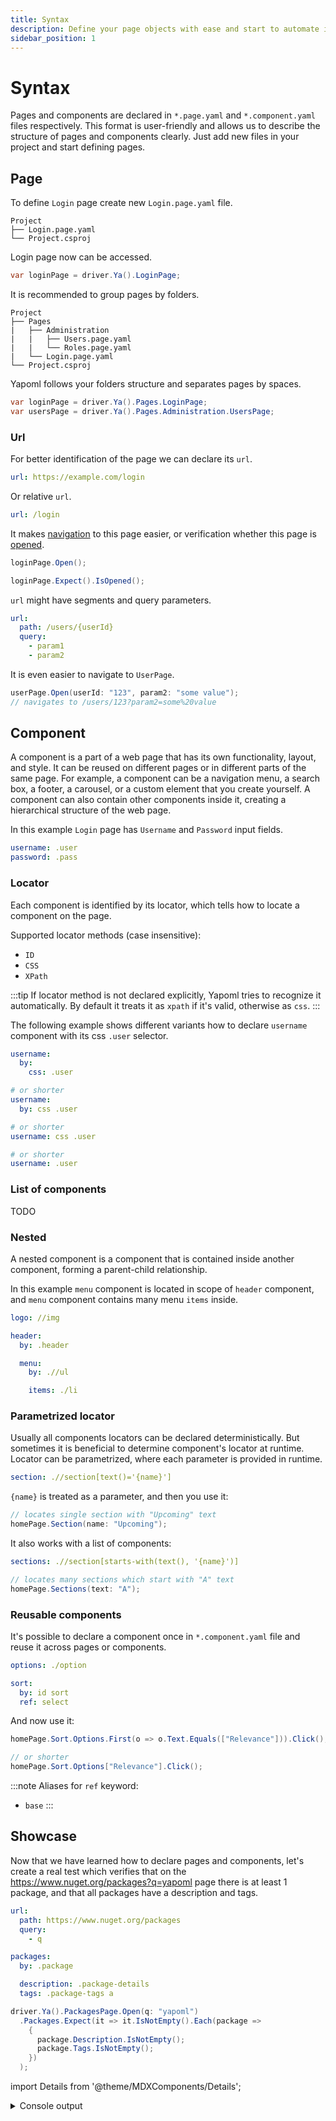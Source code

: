 ```yaml
---
title: Syntax
description: Define your page objects with ease and start to automate immediately
sidebar_position: 1
---
```


# Syntax

Pages and components are declared in `*.page.yaml` and `*.component.yaml` files respectively. This format is user-friendly and allows us to describe the structure of pages and components clearly. Just add new files in your project and start defining pages.

## Page

To define `Login` page create new `Login.page.yaml` file.

```
Project
├── Login.page.yaml
└── Project.csproj
```

Login page now can be accessed.

```csharp title="Program.cs"
var loginPage = driver.Ya().LoginPage;
```

It is recommended to group pages by folders.

```
Project
├── Pages
|   ├── Administration
|   |   ├── Users.page.yaml
|   |   └── Roles.page.yaml
|   └── Login.page.yaml
└── Project.csproj
```

Yapoml follows your folders structure and separates pages by spaces.

```csharp title="Program.cs"
var loginPage = driver.Ya().Pages.LoginPage;
var usersPage = driver.Ya().Pages.Administration.UsersPage;
```


### Url

For better identification of the page we can declare its `url`.

```yaml title="Login.page.yaml"
url: https://example.com/login
```

Or relative `url`.

```yaml title="Login.page.yaml"
url: /login
```

It makes [navigation](./interactions.md#open) to this page easier, or verification whether this page is [opened](./expectations.md#isopened).

```csharp title="Program.cs"
loginPage.Open();

loginPage.Expect().IsOpened();
```

`url` might have segments and query parameters.
```yaml title="User.page.yaml"
url:
  path: /users/{userId}
  query:
    - param1
    - param2
```

It is even easier to navigate to `UserPage`.

```csharp title="Program.cs"
userPage.Open(userId: "123", param2: "some value");
// navigates to /users/123?param2=some%20value
```


## Component

A component is a part of a web page that has its own functionality, layout, and style. It can be reused on different pages or in different parts of the same page. For example, a component can be a navigation menu, a search box, a footer, a carousel, or a custom element that you create yourself. A component can also contain other components inside it, creating a hierarchical structure of the web page.

In this example `Login` page has `Username` and `Password` input fields.

```yaml title="Login.page.yaml"
username: .user
password: .pass
```


### Locator

Each component is identified by its locator, which tells how to locate a component on the page.

Supported locator methods (case insensitive):
- `ID`
- `CSS`
- `XPath`

:::tip
If locator method is not declared explicitly, Yapoml tries to recognize it automatically. By default it treats it as `xpath` if it's valid, otherwise as `css`.
:::

The following example shows different variants how to declare `username` component with its css `.user` selector.

```yaml title="Login.page.yaml"
username:
  by:
    css: .user

# or shorter
username:
  by: css .user

# or shorter
username: css .user

# or shorter
username: .user
```


### List of components

TODO


### Nested

A nested component is a component that is contained inside another component, forming a parent-child relationship.

In this example `menu` component is located in scope of `header` component, and `menu` component contains many menu `items` inside.

```yaml title="Home.page.yaml"
logo: //img

header:
  by: .header

  menu:
    by: .//ul

    items: ./li
```


### Parametrized locator

Usually all components locators can be declared deterministically. But sometimes it is beneficial to determine component's locator at runtime. Locator can be parametrized, where each parameter is provided in runtime.

```yaml title="Home.page.yaml"
section: .//section[text()='{name}']
```

`{name}` is treated as a parameter, and then you use it:

```csharp
// locates single section with "Upcoming" text
homePage.Section(name: "Upcoming");
```

It also works with a list of components:

```yaml title="Home.page.yaml"
sections: .//section[starts-with(text(), '{name}')]
```

```csharp
// locates many sections which start with "A" text
homePage.Sections(text: "A");
```


### Reusable components

It's possible to declare a component once in `*.component.yaml` file and reuse it across pages or components.

```yaml title="Select.component.yaml"
options: ./option
```

```yaml title="Home.page.yaml"
sort:
  by: id sort
  ref: select
```

And now use it:

```csharp
homePage.Sort.Options.First(o => o.Text.Equals(["Relevance"])).Click();

// or shorter
homePage.Sort.Options["Relevance"].Click();

```

:::note
Aliases for `ref` keyword:
- `base`
:::


## Showcase

Now that we have learned how to declare pages and components, let's create a real test which verifies that on the https://www.nuget.org/packages?q=yapoml page there is at least 1 package, and that all packages have a description and tags.

```yaml title="Packages.page.yaml"
url:
  path: https://www.nuget.org/packages
  query:
    - q

packages: 
  by: .package

  description: .package-details
  tags: .package-tags a
```

```csharp title="Program.cs"
driver.Ya().PackagesPage.Open(q: "yapoml")
  .Packages.Expect(it => it.IsNotEmpty().Each(package =>
    {
      package.Description.IsNotEmpty();
      package.Tags.IsNotEmpty();
    })
  );
```

import Details from '@theme/MDXComponents/Details';

<Details>
<summary mdxType="summary">Console output</summary>

```
16:26:55.296 TRC • Opening Packages page by https://www.nuget.org/packages?q=yapoml
16:26:59.416 TRC • 4.1s
16:26:59.419 TRC • Expect packages satisfy conditions
16:26:59.423 TRC ╎ • Expect the count of packages is greater than 0
16:26:59.425 TRC ╎ ╎ Finding packages by css selector .package
16:26:59.445 TRC ╎ ╎ Found 6 packages
16:26:59.446 TRC ╎ • Expect each package satisfy conditions
16:26:59.448 TRC ╎ ╎ • Expect text of the description is not empty
16:26:59.449 TRC ╎ ╎ ╎ Finding description by css selector .package-details
16:26:59.477 TRC ╎ ╎ • Expect the count of tags is greater than 0
16:26:59.477 TRC ╎ ╎ ╎ Finding tags by css selector .package-tags a
16:26:59.488 TRC ╎ ╎ ╎ Found 5 tags
16:26:59.488 TRC ╎ ╎ • Expect text of the description is not empty
16:26:59.488 TRC ╎ ╎ ╎ Finding description by css selector .package-details
16:26:59.500 TRC ╎ ╎ • Expect the count of tags is greater than 0
16:26:59.500 TRC ╎ ╎ ╎ Finding tags by css selector .package-tags a
16:26:59.506 TRC ╎ ╎ ╎ Found 2 tags
16:26:59.506 TRC ╎ ╎ • Expect text of the description is not empty
16:26:59.506 TRC ╎ ╎ ╎ Finding description by css selector .package-details
16:26:59.518 TRC ╎ ╎ • Expect the count of tags is greater than 0
16:26:59.518 TRC ╎ ╎ ╎ Finding tags by css selector .package-tags a
16:26:59.523 TRC ╎ ╎ ╎ Found 2 tags
16:26:59.523 TRC ╎ ╎ • Expect text of the description is not empty
16:26:59.523 TRC ╎ ╎ ╎ Finding description by css selector .package-details
16:26:59.534 TRC ╎ ╎ • Expect the count of tags is greater than 0
16:26:59.534 TRC ╎ ╎ ╎ Finding tags by css selector .package-tags a
16:26:59.541 TRC ╎ ╎ ╎ Found 4 tags
16:26:59.541 TRC ╎ ╎ • Expect text of the description is not empty
16:26:59.541 TRC ╎ ╎ ╎ Finding description by css selector .package-details
16:26:59.553 TRC ╎ ╎ • Expect the count of tags is greater than 0
16:26:59.553 TRC ╎ ╎ ╎ Finding tags by css selector .package-tags a
16:26:59.560 TRC ╎ ╎ ╎ Found 2 tags
16:26:59.560 TRC ╎ ╎ • Expect text of the description is not empty
16:26:59.560 TRC ╎ ╎ ╎ Finding description by css selector .package-details
16:26:59.571 TRC ╎ ╎ • Expect the count of tags is greater than 0
16:26:59.571 TRC ╎ ╎ ╎ Finding tags by css selector .package-tags a
16:26:59.578 TRC ╎ ╎ ╎ Found 4 tags
```
</Details>
